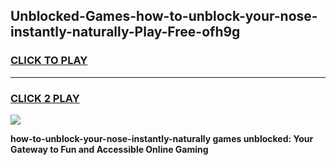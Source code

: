 
## Unblocked-Games-how-to-unblock-your-nose-instantly-naturally-Play-Free-ofh9g
<h3>
<a href="https://premium76.site?title=how-to-unblock-your-nose-instantly-naturally&ref=21A">CLICK TO PLAY</a></h3>
<hr>

<h3>
<a href="https://premium76.site?title=how-to-unblock-your-nose-instantly-naturally&ref=21A">CLICK 2 PLAY</a>
  
</h3>

<a href="https://premium76.site?title=how-to-unblock-your-nose-instantly-naturally&ref=21A"><img src="https://clearcache.store/games.png"></a>


**how-to-unblock-your-nose-instantly-naturally games unblocked: Your Gateway to Fun and Accessible Online Gaming**
